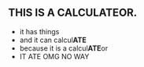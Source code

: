## THIS IS A CALCULATEOR.  
- it has things  
- and it can calcul**ATE**  
- because it is a calcul**ATE**or  
- IT ATE OMG NO WAY